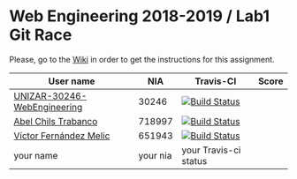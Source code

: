 # Web Engineering 2018-2019 / Lab1 Git Race

Please, go to the [Wiki](https://github.com/UNIZAR-30246-WebEngineering/lab1-git-race/wiki) in order to get the instructions for this assignment.

User name | NIA | Travis-CI|Score
----------|-----|----------|-----
[UNIZAR-30246-WebEngineering](https://github.com/UNIZAR-30246-WebEngineering/lab1-git-race) |30246 | [![Build Status](https://travis-ci.org/UNIZAR-30246-WebEngineering/lab1-git-race.svg?branch=master)](https://travis-ci.org/UNIZAR-30246-WebEngineering/lab1-git-race)
[Abel Chils Trabanco](https://github.com/AbelChT) | 718997 | [![Build Status](https://travis-ci.com/AbelChT/lab1-git-race.svg)](https://travis-ci.com/AbelChT/lab1-git-race)
[Víctor Fernández Melic](https://github.com/Melic93) | 651943 | [![Build Status](https://travis-ci.org/Melic93/lab1-git-race.svg?branch=master)](https://travis-ci.com/Melic93/lab1-git-race)
your name | your nia | your Travis-ci status